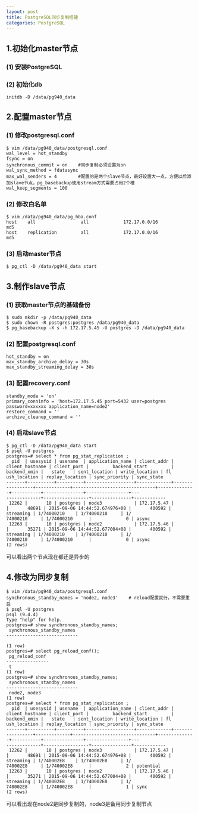```yaml
---
layout: post
title: PostgreSQL同步复制搭建
categories: PostgreSQL
---
```


<!--more-->

## 1.初始化master节点
### (1) 安装PostgreSQL
### (2) 初始化db

    initdb -D /data/pg940_data


## 2.配置master节点
### (1) 修改postgresql.conf

    $ vim /data/pg940_data/postgresql.conf
    wal_level = hot_standby
    fsync = on
    synchronous_commit = on    #同步复制必须设置为on
    wal_sync_method = fdatasync
    max_wal_senders = 4        #配置的是两个slave节点，最好设置大一点，方便以后添加slave节点，pg_basebackup使用stream方式需要占用2个槽
    wal_keep_segments = 100

### (2) 修改白名单

    $ vim /data/pg940_data/pg_hba.conf
    host    all                 all             172.17.0.0/16           md5
    host    replication         all             172.17.0.0/16           md5


### (3) 启动master节点

    $ pg_ctl -D /data/pg940_data start

## 3.制作slave节点
### (1) 获取master节点的基础备份

    $ sudo mkdir -p /data/pg940_data
    $ sudo chown -R postgres:postgres /data/pg940_data
    $ pg_basebackup -X s -h 172.17.5.45 -U postgres -D /data/pg940_data

### (2) 配置postgresql.conf

    hot_standby = on
    max_standby_archive_delay = 30s
    max_standby_streaming_delay = 30s

### (3) 配置recovery.conf

    standby_mode = 'on'
    primary_conninfo = 'host=172.17.5.45 port=5432 user=postgres password=xxxxxx application_name=node2'
    restore_command = ''
    archive_cleanup_command = ''

### (4) 启动slave节点

    $ pg_ctl -D /data/pg940_data start
    $ psql -U postgres
    postgres=# select * from pg_stat_replication ;
      pid  | usesysid | usename  | application_name | client_addr | client_hostname | client_port |         backend_start         | backend_xmin |   state   | sent_location | write_location | fl
    ush_location | replay_location | sync_priority | sync_state 
    -------+----------+----------+------------------+-------------+-----------------+-------------+-------------------------------+--------------+-----------+---------------+----------------+---
    -------------+-----------------+---------------+------------
     12262 |       10 | postgres | node3            | 172.17.5.47 |                 |       48691 | 2015-09-06 14:44:52.674976+08 |       400592 | streaming | 1/74000210    | 1/74000210     | 1/
    74000210     | 1/74000210      |             0 | async
     12263 |       10 | postgres | node2            | 172.17.5.46 |                 |       35271 | 2015-09-06 14:44:52.677004+08 |       400592 | streaming | 1/74000210    | 1/74000210     | 1/
    74000210     | 1/74000210      |             0 | async
    (2 rows)


可以看出两个节点现在都还是异步的

## 4.修改为同步复制

    $ vim /data/pg940_data/postgresql.conf
    synchronous_standby_names = 'node2, node3'    # reload配置就行，不需要重启
    $ psql -U postgres
    psql (9.4.4)
    Type "help" for help.
    postgres=# show synchronous_standby_names;
     synchronous_standby_names 
    ---------------------------
     
    (1 row)
    postgres=# select pg_reload_conf();
     pg_reload_conf 
    ----------------
     t
    (1 row)
    postgres=# show synchronous_standby_names;
     synchronous_standby_names 
    ---------------------------
     node2, node3
    (1 row)
    postgres=# select * from pg_stat_replication ;
      pid  | usesysid | usename  | application_name | client_addr | client_hostname | client_port |         backend_start         | backend_xmin |   state   | sent_location | write_location | fl
    ush_location | replay_location | sync_priority | sync_state 
    -------+----------+----------+------------------+-------------+-----------------+-------------+-------------------------------+--------------+-----------+---------------+----------------+---
    -------------+-----------------+---------------+------------
     12262 |       10 | postgres | node3            | 172.17.5.47 |                 |       48691 | 2015-09-06 14:44:52.674976+08 |       400592 | streaming | 1/740002E8    | 1/740002E8     | 1/
    740002E8     | 1/740002E8      |             2 | potential
     12263 |       10 | postgres | node2            | 172.17.5.46 |                 |       35271 | 2015-09-06 14:44:52.677004+08 |       400592 | streaming | 1/740002E8    | 1/740002E8     | 1/
    740002E8     | 1/740002E8      |             1 | sync
    (2 rows)

可以看出现在node2是同步复制的，node3是备用同步复制节点
